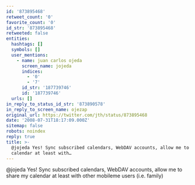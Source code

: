 ```yaml
---
id: '873895468'
retweet_count: '0'
favorite_count: '0'
id_str: '873895468'
retweeted: false
entities:
  hashtags: []
  symbols: []
  user_mentions:
    - name: juan carlos ojeda
      screen_name: jojeda
      indices:
        - '0'
        - '7'
      id_str: '187739746'
      id: '187739746'
  urls: []
in_reply_to_status_id_str: '873890578'
in_reply_to_screen_name: ojezap
original_url: https://twitter.com/jth/status/873895468
date: '2008-07-31T18:17:09.000Z'
sitemap: false
robots: noindex
reply: true
title: >-
  @jojeda Yes! Sync subscribed calendars, WebDAV accounts, allow me to share my
  calendar at least with…
---
```


@jojeda Yes! Sync subscribed calendars, WebDAV accounts, allow me to share my calendar at least with other mobileme users (i.e. family)